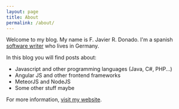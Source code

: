 ```yaml
---
layout: page
title: About
permalink: /about/
---
```


Welcome to my blog. My name is F. Javier R. Donado. I'm a spanish [software writer](https://www.youtube.com/watch?v=9LfmrkyP81M) who lives in Germany.

In this blog you will find posts about:

- Javascript and other programming languages (Java, C#, PHP...)
- Angular JS and other frontend frameworks
- MeteorJS and NodeJS
- Some other stuff maybe

For more information, [visit my website](http://www.jdonado.com).
